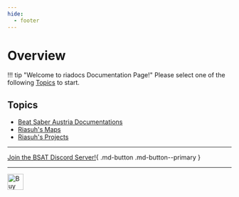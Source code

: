 ```yaml
---
hide:
  - footer
---
```


# Overview
!!! tip "Welcome to riadocs Documentation Page!"
    Please select one of the following [Topics](./index.md/#topics) to start.

## Topics

* [Beat Saber Austria Documentations](./bsat_docs)
* [Riasuh's Maps](./ria_maps)
* [Riasuh's Projects](./ria_projects)

---  

[Join the BSAT Discord Server!](https://discord.gg/TvRkNY2){ .md-button .md-button--primary }  

---  


<a href='https://ko-fi.com/N4N0EP4EF' target='_blank'><img height='36' style='border:0px;height:36px;' src='https://storage.ko-fi.com/cdn/brandasset/kofi_button_red.png' border='0' alt='Buy Me a Coffee at ko-fi.com' /></a>